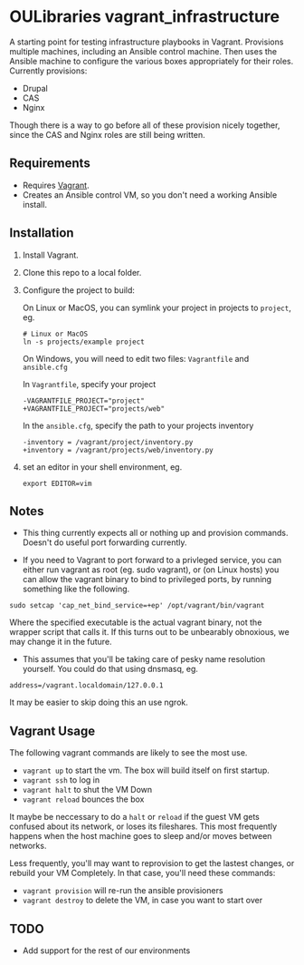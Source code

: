 OULibraries vagrant_infrastructure
=========

A starting point for testing infrastructure playbooks in Vagrant.  Provisions multiple machines, including an Ansible control machine.  Then uses the Ansible machine to configure the various boxes appropriately for their roles.  Currently provisions:
* Drupal
* CAS
* Nginx

Though there is a way to go before all of these provision nicely together, since the CAS and Nginx roles are still being written.

Requirements
------------

* Requires [Vagrant](https://www.vagrantup.com/downloads.html). 
* Creates an Ansible control VM, so you don't need a working Ansible install.

Installation
------------

1. Install Vagrant.
1. Clone this repo to a local folder.
1. Configure the project to build:

      On Linux or MacOS, you can symlink your project in projects to `project`, eg.
      ```
      # Linux or MacOS
      ln -s projects/example project
      ```
     
      On Windows, you will need to edit two files: `Vagrantfile` and `ansible.cfg`
      
      In `Vagrantfile`, specify your project
      ```
      -VAGRANTFILE_PROJECT="project"
      +VAGRANTFILE_PROJECT="projects/web"
      ```
     
      In the `ansible.cfg`, specify the path to your projects inventory
      ```
      -inventory = /vagrant/project/inventory.py
      +inventory = /vagrant/projects/web/inventory.py
      ```
1. set an editor in your shell environment, eg.
      ```
      export EDITOR=vim
      ```
      
Notes
------------

* This thing currently expects all or nothing up and provision commands. Doesn't do useful port forwarding currently.


* If you need to Vagrant to port forward to a privleged service, you can either run vagrant as root (eg. sudo vagrant), or (on Linux hosts) you can allow the vagrant binary to bind to privileged ports, by running something like the following.

```
sudo setcap 'cap_net_bind_service=+ep' /opt/vagrant/bin/vagrant
```

Where the specified executable is the actual vagrant binary, not the wrapper script that calls it. If this turns out to be unbearably obnoxious, we may change it in the future.

* This assumes that you'll be taking care of pesky name resolution yourself. You could do that using dnsmasq, eg.
```
address=/vagrant.localdomain/127.0.0.1
```

It may be easier to skip doing this an use ngrok. 


Vagrant Usage 
------------

The following vagrant commands are likely to see the most use.

* `vagrant up` to start the vm. The box will build itself on first startup.
* `vagrant ssh` to log in
* `vagrant halt` to shut the VM Down
* `vagrant reload` bounces the box

It maybe be neccessary to do a `halt` or `reload` if the guest VM gets confused about its network, or loses its fileshares. This most frequently happens when the host machine goes to sleep and/or moves between networks.

Less frequently, you'll may want to reprovision to get the lastest changes, or rebuild your VM Completely. In that case, you'll need these commands:
* `vagrant provision` will re-run the ansible provisioners
* `vagrant destroy` to delete the VM, in case you want to start over

TODO
------------

* Add support for the rest of our environments
